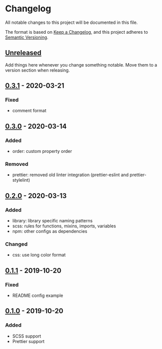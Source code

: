 # Changelog

All notable changes to this project will be documented in this file.

The format is based on [Keep a Changelog](https://keepachangelog.com/en/1.0.0/),
and this project adheres to [Semantic Versioning](https://semver.org/spec/v2.0.0.html).

## [Unreleased]

Add things here whenever you change something notable. Move them to a version
section when releasing.

## [0.3.1] - 2020-03-21

### Fixed

- comment format

## [0.3.0] - 2020-03-14

### Added

- order: custom property order

### Removed

- prettier: removed old linter integration (prettier-eslint and prettier-stylelint)

## [0.2.0] - 2020-03-13

### Added

- library: library specific naming patterns
- scss: rules for functions, mixins, imports, variables
- npm: other configs as dependencies

### Changed

- css: use long color format

## [0.1.1] - 2019-10-20

### Fixed

- README config example

## [0.1.0] - 2019-10-20

### Added

- SCSS support
- Prettier support

[unreleased]: https://github.com/advclb/stylelint-config/compare/v0.3.1...HEAD
[0.3.1]: https://github.com/advclb/stylelint-config/compare/v0.3.0...v0.3.1
[0.3.0]: https://github.com/advclb/stylelint-config/compare/v0.2.0...v0.3.0
[0.2.0]: https://github.com/advclb/stylelint-config/compare/v0.1.1...v0.2.0
[0.1.1]: https://github.com/advclb/stylelint-config/compare/v0.1.0...v0.1.1
[0.1.0]: https://github.com/advclb/stylelint-config/releases/tag/v0.1.0
